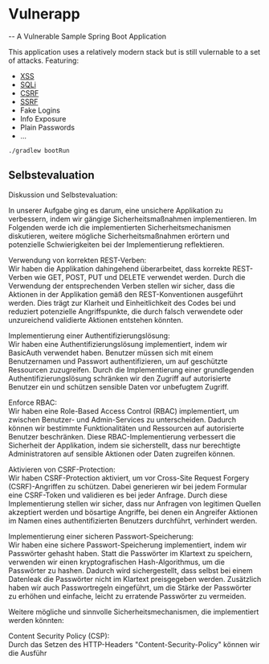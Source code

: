# Vulnerapp

-- A Vulnerable Sample Spring Boot Application

This application uses a relatively modern stack but is still vulernable to a set of attacks.
Featuring:

- [XSS](https://portswigger.net/web-security/cross-site-scripting)
- [SQLi](https://portswigger.net/web-security/sql-injection)
- [CSRF](https://portswigger.net/web-security/csrf)
- [SSRF](https://portswigger.net/web-security/ssrf)
- Fake Logins
- Info Exposure
- Plain Passwords
- ...

```console
./gradlew bootRun
```

## Selbstevaluation

Diskussion und Selbstevaluation:

In unserer Aufgabe ging es darum, eine unsichere Applikation zu verbessern, indem wir gängige Sicherheitsmaßnahmen implementieren. Im Folgenden werde ich die implementierten Sicherheitsmechanismen diskutieren, weitere mögliche Sicherheitsmaßnahmen erörtern und potenzielle Schwierigkeiten bei der Implementierung reflektieren.

Verwendung von korrekten REST-Verben: \
Wir haben die Applikation dahingehend überarbeitet, dass korrekte REST-Verben wie GET, POST, PUT und DELETE verwendet werden. Durch die Verwendung der entsprechenden Verben stellen wir sicher, dass die Aktionen in der Applikation gemäß den REST-Konventionen ausgeführt werden. Dies trägt zur Klarheit und Einheitlichkeit des Codes bei und reduziert potenzielle Angriffspunkte, die durch falsch verwendete oder unzureichend validierte Aktionen entstehen könnten.

Implementierung einer Authentifizierungslösung:\
Wir haben eine Authentifizierungslösung implementiert, indem wir BasicAuth verwendet haben. Benutzer müssen sich mit einem Benutzernamen und Passwort authentifizieren, um auf geschützte Ressourcen zuzugreifen. Durch die Implementierung einer grundlegenden Authentifizierungslösung schränken wir den Zugriff auf autorisierte Benutzer ein und schützen sensible Daten vor unbefugtem Zugriff.

Enforce RBAC:\
Wir haben eine Role-Based Access Control (RBAC) implementiert, um zwischen Benutzer- und Admin-Services zu unterscheiden. Dadurch können wir bestimmte Funktionalitäten und Ressourcen auf autorisierte Benutzer beschränken. Diese RBAC-Implementierung verbessert die Sicherheit der Applikation, indem sie sicherstellt, dass nur berechtigte Administratoren auf sensible Aktionen oder Daten zugreifen können.

Aktivieren von CSRF-Protection:\
Wir haben CSRF-Protection aktiviert, um vor Cross-Site Request Forgery (CSRF)-Angriffen zu schützen. Dabei generieren wir bei jedem Formular eine CSRF-Token und validieren es bei jeder Anfrage. Durch diese Implementierung stellen wir sicher, dass nur Anfragen von legitimen Quellen akzeptiert werden und bösartige Angriffe, bei denen ein Angreifer Aktionen im Namen eines authentifizierten Benutzers durchführt, verhindert werden.

Implementierung einer sicheren Passwort-Speicherung:\
Wir haben eine sichere Passwort-Speicherung implementiert, indem wir Passwörter gehasht haben. Statt die Passwörter im Klartext zu speichern, verwenden wir einen kryptografischen Hash-Algorithmus, um die Passwörter zu hashen. Dadurch wird sichergestellt, dass selbst bei einem Datenleak die Passwörter nicht im Klartext preisgegeben werden. Zusätzlich haben wir auch Passwortregeln eingeführt, um die Stärke der Passwörter zu erhöhen und einfache, leicht zu erratende Passwörter zu vermeiden.

Weitere mögliche und sinnvolle Sicherheitsmechanismen, die implementiert werden könnten:

Content Security Policy (CSP):\
Durch das Setzen des HTTP-Headers "Content-Security-Policy" können wir die Ausführ